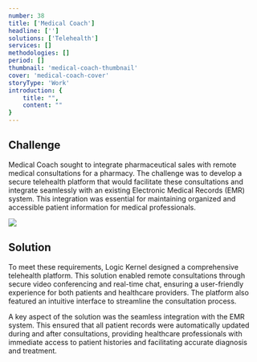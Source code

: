 ```yaml
---
number: 38
title: ['Medical Coach']
headline: ['']
solutions: ['Telehealth']
services: []
methodologies: []
period: []
thumbnail: 'medical-coach-thumbnail'
cover: 'medical-coach-cover'
storyType: 'Work'
introduction: {
    title: "",
    content: ""
}
---
```


## Challenge

Medical Coach sought to integrate pharmaceutical sales with remote medical consultations for a pharmacy. The challenge was to develop a secure telehealth platform that would facilitate these consultations and integrate seamlessly with an existing Electronic Medical Records (EMR) system. This integration was essential for maintaining organized and accessible patient information for medical professionals.

![](/work/medical-coach-figure-1.jpg)

## Solution

To meet these requirements, Logic Kernel designed a comprehensive telehealth platform. This solution enabled remote consultations through secure video conferencing and real-time chat, ensuring a user-friendly experience for both patients and healthcare providers. The platform also featured an intuitive interface to streamline the consultation process.

A key aspect of the solution was the seamless integration with the EMR system. This ensured that all patient records were automatically updated during and after consultations, providing healthcare professionals with immediate access to patient histories and facilitating accurate diagnosis and treatment.